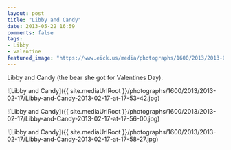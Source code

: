 ```yaml
---
layout: post
title: "Libby and Candy"
date: 2013-05-22 16:59
comments: false
tags: 
- Libby
- valentine
featured_image: "https://www.eick.us/media/photographs/1600/2013/2013-02-17/Libby-and-Candy-2013-02-17-at-17-53-42.jpg"
---
```

Libby and Candy (the bear she got for Valentines Day).

![Libby and Candy]({{ site.mediaUrlRoot }}/photographs/1600/2013/2013-02-17/Libby-and-Candy-2013-02-17-at-17-53-42.jpg)

![Libby and Candy]({{ site.mediaUrlRoot }}/photographs/1600/2013/2013-02-17/Libby-and-Candy-2013-02-17-at-17-56-00.jpg)

![Libby and Candy]({{ site.mediaUrlRoot }}/photographs/1600/2013/2013-02-17/Libby-and-Candy-2013-02-17-at-17-58-27.jpg)
